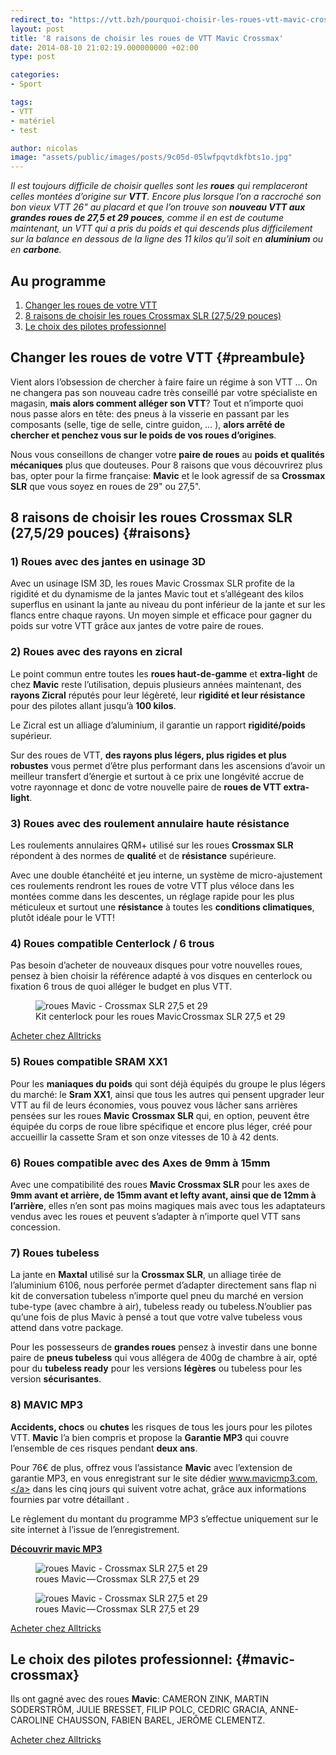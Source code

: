 ```yaml
---
redirect_to: "https://vtt.bzh/pourquoi-choisir-les-roues-vtt-mavic-crossmax-slr.html"
layout: post
title: '8 raisons de choisir les roues de VTT Mavic Crossmax'
date: 2014-08-10 21:02:19.000000000 +02:00
type: post

categories:
- Sport

tags:
- VTT
- matériel
- test

author: nicolas
image: "assets/public/images/posts/9c05d-05lwfpqvtdkfbts1o.jpg"
---
```

<em>Il est toujours difficile de choisir quelles sont les <strong>roues</strong> qui remplaceront celles montées d’origine sur <strong>VTT</strong>. Encore plus lorsque l’on a raccroché son bon vieux VTT 26" au placard et que l’on trouve son <strong>nouveau VTT aux grandes roues de 27,5 et 29 pouces</strong>, comme il en est de coutume maintenant, un VTT qui a pris du poids et qui descends plus difficilement sur la balance en dessous de la ligne des 11 kilos qu’il soit en <strong>aluminium</strong> ou en <strong>carbone</strong>.</em>

## Au programme

1. [Changer les roues de votre VTT](#preambule)
2. [8 raisons de choisir les roues Crossmax SLR (27,5/29 pouces)](#raisons)
3. [Le choix des pilotes professionnel](#mavic-crossmax)

## Changer les roues de votre VTT {#preambule}

Vient alors l’obsession de chercher à faire faire un régime à son VTT … On ne changera pas son nouveau cadre très conseillé par votre spécialiste en magasin, <strong>mais alors comment alléger son VTT</strong>? Tout et n’importe quoi nous passe alors en tête: des pneus à la visserie en passant par les composants (selle, tige de selle, cintre guidon, … ), <strong>alors arrêté de chercher et penchez vous sur le poids de vos roues d’origines</strong>.

Nous vous conseillons de changer votre <strong>paire de roues</strong> au <strong>poids et qualités mécaniques</strong> plus que douteuses. Pour 8 raisons que vous découvrirez plus bas, opter pour la firme française: <strong>Mavic</strong> et le look agressif de sa <strong>Crossmax SLR</strong> que vous soyez en roues de 29" ou 27,5".

## 8 raisons de choisir les roues Crossmax SLR (27,5/29 pouces) {#raisons}

### 1) Roues avec des jantes en usinage 3D

Avec un usinage ISM 3D, les roues Mavic Crossmax SLR profite de la rigidité et du dynamisme de la jantes Mavic tout et s’allégeant des kilos superflus en usinant la jante au niveau du pont inférieur de la jante et sur les flancs entre chaque rayons. Un moyen simple et efficace pour gagner du poids sur votre VTT grâce aux jantes de votre paire de roues.

### 2) Roues avec des rayons en zicral

Le point commun entre toutes les <strong>roues haut-de-gamme</strong> et <strong>extra-light</strong> de chez <strong>Mavic</strong> reste l’utilisation, depuis plusieurs années maintenant, des <strong>rayons Zicral</strong> réputés pour leur légèreté, leur <strong>rigidité et leur résistance</strong> pour des pilotes allant jusqu’à <strong>100 kilos</strong>.

Le Zicral est un alliage d’aluminium, il garantie un rapport <strong>rigidité/poids</strong> supérieur.

Sur des roues de VTT, <strong>des rayons plus légers, plus rigides et plus robustes</strong> vous permet d’être plus performant dans les ascensions d’avoir un meilleur transfert d’énergie et surtout à ce prix une longévité accrue de votre rayonnage et donc de votre nouvelle paire de <strong>roues de VTT extra-light</strong>.

### 3) Roues avec des roulement annulaire haute résistance

Les roulements annulaires QRM+ utilisé sur les roues <strong>Crossmax SLR</strong> répondent à des normes de <strong>qualité</strong> et de <strong>résistance</strong> supérieure.

Avec une double étanchéité et jeu interne, un système de micro-ajustement ces roulements rendront les roues de votre VTT plus véloce dans les montées comme dans les descentes, un réglage rapide pour les plus méticuleux et surtout une <strong>résistance</strong> à toutes les <strong>conditions climatiques</strong>, plutôt idéale pour le VTT!

### 4) Roues compatible Centerlock / 6 trous

Pas besoin d’acheter de nouveaux disques pour votre nouvelles roues, pensez à bien choisir la référence adapté à vos disques en centerlock ou fixation 6 trous de quoi alléger le budget en plus VTT.

<figure class="wp-caption">
	<img alt="roues Mavic - Crossmax SLR 27,5 et 29" src="{{ site.url }}/assets/public/images/posts/3a462-02vut69yj9so5bft.jpg" />
	<figcaption class="wp-caption-text">Kit centerlock pour les roues Mavic Crossmax SLR 27,5 et 29</figcaption>
</figure>
<a href="http://track.effiliation.com/servlet/effi.redir?id_compteur=12855409&amp;url=https://www.alltricks.fr/Acheter/roues%2BMavic%2BCrossmax" target="_blank" rel="nofollow" class="btn btn-outline-primary text-center">Acheter chez Alltricks</a>

### 5) Roues compatible SRAM XX1

Pour les <strong>maniaques du poids</strong> qui sont déjà équipés du groupe le plus légers du marché: le <strong>Sram XX1</strong>, ainsi que tous les autres qui pensent upgrader leur VTT au fil de leurs économies, vous pouvez vous lâcher sans arrières pensées sur les roues <strong>Mavic</strong> <strong>Crossmax SLR</strong> qui, en option, peuvent être équipée du corps de roue libre spécifique et encore plus léger, créé pour accueillir la cassette Sram et son onze vitesses de 10 à 42 dents.

### 6) Roues compatible avec des Axes de 9mm à 15mm

Avec une compatibilité des roues <strong>Mavic Crossmax SLR</strong> pour les axes de <strong>9mm avant et arrière, de 15mm avant et lefty avant, ainsi que de 12mm à l’arrière</strong>, elles n’en sont pas moins magiques mais avec tous les adaptateurs vendus avec les roues et peuvent s’adapter à n’importe quel VTT sans concession.

### 7) Roues tubeless

La jante en <strong>Maxtal</strong> utilisé sur la <strong>Crossmax SLR</strong>, un alliage tirée de l’aluminium 6106, nous perforée permet d’adapter directement sans flap ni kit de conversation tubeless n’importe quel pneu du marché en version tube-type (avec chambre à air), tubeless ready ou tubeless.N’oublier pas qu’une fois de plus Mavic à pensé a tout que votre valve tubeless vous attend dans votre package.

Pour les possesseurs de <strong>grandes roues</strong> pensez à investir dans une bonne paire de <strong>pneus tubeless</strong> qui vous allégera de 400g de chambre à air, opté pour du <strong>tubeless ready</strong> pour les versions <strong>légères</strong> ou tubeless pour les version <strong>sécurisantes</strong>.

### 8) MAVIC MP3

<strong>Accidents, chocs</strong> ou <strong>chutes</strong> les risques de tous les jours pour les pilotes VTT. <strong>Mavic</strong> l’a bien compris et propose la <strong>Garantie MP3</strong> qui couvre l’ensemble de ces risques pendant <strong>deux ans</strong>.

Pour 76€ de plus, offrez vous l’assistance <strong>Mavic</strong> avec l’extension de garantie MP3, en vous enregistrant sur le site dédier <a href="http://www.mavicmp3.com," target="_blank" rel="nofollow">www.mavicmp3.com,</a> dans les cinq jours qui suivent votre achat, grâce aux informations fournies par votre détaillant .

Le règlement du montant du programme MP3 s’effectue uniquement sur le site internet à l’issue de l’enregistrement.

<a href="http://www.mavic-mp3.com/choose_language.php?storeid=5" title="mavic MP3" target="_blank" rel="nofollow" class="btn btn-outline-primary text-center"><strong>Découvrir mavic MP3</strong></a>

<figure class="wp-caption">
	<img alt="roues Mavic - Crossmax SLR 27,5 et 29" src="{{ site.url }}/assets/public/images/posts/51377-0z7xebg9vspdxjeus.jpg" />
	<figcaption class="wp-caption-text">roues Mavic — Crossmax SLR 27,5 et 29</figcaption>
</figure>

<figure class="wp-caption">
	<img alt="roues Mavic - Crossmax SLR 27,5 et 29" src="{{ site.url }}/assets/public/images/posts/63a64-0eomemo8zjuvqnhxk.jpg" />
	<figcaption class="wp-caption-text">roues Mavic — Crossmax SLR 27,5 et 29</figcaption>
</figure>

<a href="http://track.effiliation.com/servlet/effi.redir?id_compteur=12855409&amp;url=https://www.alltricks.fr/Acheter/roues%2BMavic%2BCrossmax" target="_blank" rel="nofollow" class="btn btn-outline-primary text-center">Acheter chez Alltricks</a>

## Le choix des pilotes professionnel: {#mavic-crossmax}

Ils ont gagné avec des roues <strong>Mavic</strong>: CAMERON ZINK, MARTIN SODERSTRÖM, JULIE BRESSET, FILIP POLC, CEDRIC GRACIA, ANNE-CAROLINE CHAUSSON, FABIEN BAREL, JERÔME CLEMENTZ.

<a href="http://track.effiliation.com/servlet/effi.redir?id_compteur=12855409&amp;url=https://www.alltricks.fr/Acheter/roues%2BMavic%2BCrossmax" target="_blank" rel="nofollow" class="btn btn-outline-primary text-center">Acheter chez Alltricks</a>
